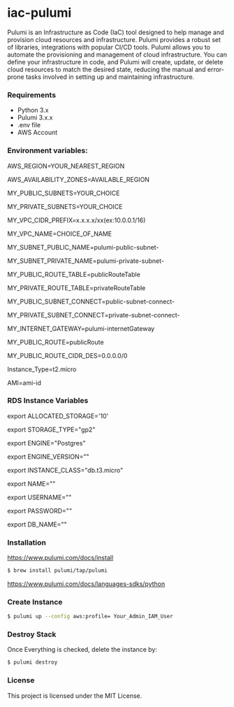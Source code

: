 # iac-pulumi

Pulumi is an Infrastructure as Code (IaC) tool designed to help manage and provision cloud resources and infrastructure. Pulumi provides a robust set of libraries, integrations with popular CI/CD tools. 
Pulumi allows you to automate the provisioning and management of cloud infrastructure. You can define your infrastructure in code, and Pulumi will create, update, or delete cloud resources to match the desired state, reducing the manual and error-prone tasks involved in setting up and maintaining infrastructure.


### Requirements

- Python 3.x
- Pulumi 3.x.x
- .env file 
- AWS Account

### Environment variables:
AWS_REGION=YOUR_NEAREST_REGION

AWS_AVAILABILITY_ZONES=AVAILABLE_REGION

MY_PUBLIC_SUBNETS=YOUR_CHOICE

MY_PRIVATE_SUBNETS=YOUR_CHOICE

MY_VPC_CIDR_PREFIX=x.x.x.x/xx(ex:10.0.0.1/16)

MY_VPC_NAME=CHOICE_OF_NAME

MY_SUBNET_PUBLIC_NAME=pulumi-public-subnet-

MY_SUBNET_PRIVATE_NAME=pulumi-private-subnet-

MY_PUBLIC_ROUTE_TABLE=publicRouteTable

MY_PRIVATE_ROUTE_TABLE=privateRouteTable

MY_PUBLIC_SUBNET_CONNECT=public-subnet-connect-

MY_PRIVATE_SUBNET_CONNECT=private-subnet-connect-

MY_INTERNET_GATEWAY=pulumi-internetGateway

MY_PUBLIC_ROUTE=publicRoute

MY_PUBLIC_ROUTE_CIDR_DES=0.0.0.0/0

Instance_Type=t2.micro

AMI=ami-id


### RDS Instance Variables
export ALLOCATED_STORAGE='10'

export STORAGE_TYPE="gp2"

export ENGINE="Postgres"

export ENGINE_VERSION=""

export INSTANCE_CLASS="db.t3.micro"

export NAME=""

export USERNAME=""

export PASSWORD=""

export DB_NAME=""


### Installation 
https://www.pulumi.com/docs/install
```bash
$ brew install pulumi/tap/pulumi
```
https://www.pulumi.com/docs/languages-sdks/python

### Create Instance
```bash
$ pulumi up --config aws:profile= Your_Admin_IAM_User
```

### Destroy Stack
Once Everything is checked, delete the instance by:
```bash
$ pulumi destroy
```


### License
This project is licensed under the MIT License.